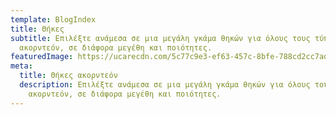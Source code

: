 ```yaml
---
template: BlogIndex
title: Θήκες
subtitle: Επιλέξτε ανάμεσα σε μια μεγάλη γκάμα θηκών για όλους τους τύπους
  ακορντεόν, σε διάφορα μεγέθη και ποιότητες.
featuredImage: https://ucarecdn.com/5c77c9e3-ef63-457c-8bfe-788cd2cc7ad6/
meta:
  title: Θήκες ακορντεόν
  description: Επιλέξτε ανάμεσα σε μια μεγάλη γκάμα θηκών για όλους τους τύπους
    ακορντεόν, σε διάφορα μεγέθη και ποιότητες.
---
```


